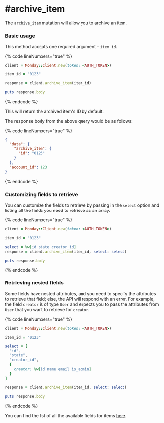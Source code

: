 # #archive\_item

The `archive_item` mutation will allow you to archive an item.

### Basic usage

This method accepts one required argument - `item_id`.

{% code lineNumbers="true" %}
```ruby
client = Monday::Client.new(token: <AUTH_TOKEN>)

item_id = "0123"

response = client.archive_item(item_id)

puts response.body
```
{% endcode %}

This will return the archived item's ID by default.

The response body from the above query would be as follows:

{% code lineNumbers="true" %}
```json
{
  "data": {
    "archive_item": {
      "id": "0123"
    }
  },
  "account_id": 123
}
```
{% endcode %}

### Customizing fields to retrieve

You can customize the fields to retrieve by passing in the `select` option and listing all the fields you need to retrieve as an array.

{% code lineNumbers="true" %}
```ruby
client = Monday::Client.new(token: <AUTH_TOKEN>)

item_id = "0123"

select = %w[id state creator_id]
response = client.archive_item(item_id, select: select)

puts response.body
```
{% endcode %}

### Retrieving nested fields

Some fields have nested attributes, and you need to specify the attributes to retrieve that field; else, the API will respond with an error. For example, the field `creator` is of type `User` and expects you to pass the attributes from `User` that you want to retrieve for `creator`.

{% code lineNumbers="true" %}
```ruby
client = Monday::Client.new(token: <AUTH_TOKEN>)

item_id = "0123"

select = [
  "id",
  "state",
  "creator_id",
  {
    creator: %w[id name email is_admin]
  }
]

response = client.archive_item(item_id, select: select)

puts response.body
```
{% endcode %}

You can find the list of all the available fields for items [here](https://developer.monday.com/api-reference/docs/items#fields).
